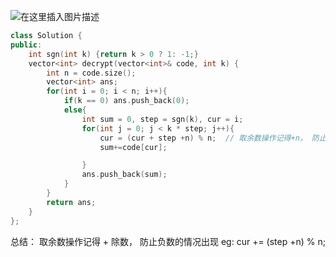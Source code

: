 ![在这里插入图片描述](https://img-blog.csdnimg.cn/20201204103151896.png?x-oss-process=image/watermark,type_ZmFuZ3poZW5naGVpdGk,shadow_10,text_aHR0cHM6Ly9ibG9nLmNzZG4ubmV0L2ExMzM1MjkxMjYzMg==,size_16,color_FFFFFF,t_70)


```cpp
class Solution {
public:
    int sgn(int k) {return k > 0 ? 1: -1;}
    vector<int> decrypt(vector<int>& code, int k) {
        int n = code.size(); 
        vector<int> ans;
        for(int i = 0; i < n; i++){
            if(k == 0) ans.push_back(0);
            else{
                int sum = 0, step = sgn(k), cur = i;
                for(int j = 0; j < k * step; j++){
                    cur = (cur + step +n) % n;  // 取余数操作记得+n， 防止负数的情况出现
                    sum+=code[cur];

                }
                ans.push_back(sum);
            }
        }
        return ans;
    }
};
```

总结：
取余数操作记得 + 除数， 防止负数的情况出现 eg:  cur += (step +n) % n;